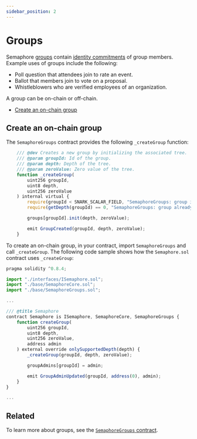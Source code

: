 ```yaml
---
sidebar_position: 2
---
```


# Groups

<!--Working outline
- What is a group
- What do groups contain
  - Identities
  - Root

- What are they used for
- Create a group
- Use a group
- Add identities
- Remove identities
-->

Semaphore [groups](/docs/glossary/#semaphore-group) contain [identity commitments](/docs/glossary/#identity-commitment) of group members.
Example uses of groups include the following:

-   Poll question that attendees join to rate an event.
-   Ballot that members join to vote on a proposal.
-   Whistleblowers who are verified employees of an organization.

A group can be on-chain or off-chain.

-   [Create an on-chain group](#create-an-on-chain-group)

## Create an on-chain group

The `SemaphoreGroups` contract provides the following `_createGroup` function:

```ts
    /// @dev Creates a new group by initializing the associated tree.
    /// @param groupId: Id of the group.
    /// @param depth: Depth of the tree.
    /// @param zeroValue: Zero value of the tree.
    function _createGroup(
        uint256 groupId,
        uint8 depth,
        uint256 zeroValue
    ) internal virtual {
        require(groupId < SNARK_SCALAR_FIELD, "SemaphoreGroups: group id must be < SNARK_SCALAR_FIELD");
        require(getDepth(groupId) == 0, "SemaphoreGroups: group already exists");

        groups[groupId].init(depth, zeroValue);

        emit GroupCreated(groupId, depth, zeroValue);
    }
```

To create an on-chain group, in your contract, import `SemaphoreGroups` and call `_createGroup`.
The following code sample shows how the `Semaphore.sol` contract uses `_createGroup`:

```ts
pragma solidity ^0.8.4;

import "./interfaces/ISemaphore.sol";
import "./base/SemaphoreCore.sol";
import "./base/SemaphoreGroups.sol";

...

/// @title Semaphore
contract Semaphore is ISemaphore, SemaphoreCore, SemaphoreGroups {
    function createGroup(
        uint256 groupId,
        uint8 depth,
        uint256 zeroValue,
        address admin
    ) external override onlySupportedDepth(depth) {
        _createGroup(groupId, depth, zeroValue);

        groupAdmins[groupId] = admin;

        emit GroupAdminUpdated(groupId, address(0), admin);
    }
}

...

```

## Related

To learn more about groups, see the [`SemaphoreGroups` contract](https://github.com/semaphore-protocol/semaphore/blob/main/contracts/base/SemaphoreGroups.sol).
